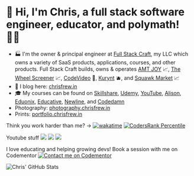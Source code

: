 # 👋 Hi, I'm Chris, a full stack software engineer, educator, and polymath! 👨‍💻

- 🏭  I'm the owner & principal engineer at [Full Stack Craft](https://fullstackcraft.com), my LLC which owns a variety of SaaS products, applications, courses, and other products.
Full Stack Craft builds, owns & operates [AMT JOY](https://amtjoy.com) 📈, [The Wheel Screener](https://wheelscreener.com) 📈, [CodeVideo](https://codevideo.io) 🎥, [Kurynt](https://kurynt.com) 🫐, and [Squawk Market](https://squawk-market.com) 📈 
- 📝  I blog here: [chrisfrew.in](https://chrisfrew.in)
- 🎓  My courses can be found on [Skillshare](https://www.skillshare.com/user/christopherfrewin), [Udemy](https://www.udemy.com/user/chris-frewin/), [YouTube](https://www.youtube.com/channel/UCLaNEXFBI1wpGtxvGVjfHKw), [Alison](https://alison.com/profile/public/22027043/Chris%20Frewin), [Eduonix](https://www.eduonix.com/u/chris-frewin), [Educative](https://www.educative.io/profile/view/5163185537024000), [Newline](https://www.newline.co/courses/react-use-please-stay-with-react-and-typescript/welcome), and [Codedamn](https://codedamn.com/learn/mastering-bitbucket)
- Photography: [photography.chrisfrew.in](https://photography.chrisfrew.in)
- Prints: [portfolio.chrisfrew.in](https://portfolio.chrisfrew.in)

Think you work harder than me? -> [![wakatime](https://wakatime.com/badge/user/1a7b5f29-2708-4091-928e-dc636095ae43.svg)](https://wakatime.com/@1a7b5f29-2708-4091-928e-dc636095ae43)
[![CodersRank Percentile](https://img.shields.io/badge/CodersRank%20Percentile-Top%201%25-blue)](https://profile.codersrank.io/user/princefishthrower)

Youtube stuff ![](https://visitor-badge.glitch.me/badge?page_id=princefishthrower.princefishthrower)
![](https://img.shields.io/youtube/channel/views/UCLaNEXFBI1wpGtxvGVjfHKw?label=Full%20Stack%20Craft%20YouTube%20Views&style=social)
![](https://img.shields.io/youtube/channel/subscribers/UCLaNEXFBI1wpGtxvGVjfHKw?label=Full%20Stack%20Craft%20YouTube%20Subscribers&style=social)

I love educating and helping growing devs! Book a session with me on Codementor [![Contact me on Codementor](https://www.codementor.io/m-badges/chrisfrewin_galt/book-session.svg)](https://www.codementor.io/@chrisfrewin_galt?refer=badge)

![Chris' GitHub Stats](https://github-readme-stats.vercel.app/api/?username=princefishthrower&show_icons=true&title_color=f92672&icon_color=00FFFF&text_color=9f9f9f&bg_color=1A1A1A)

